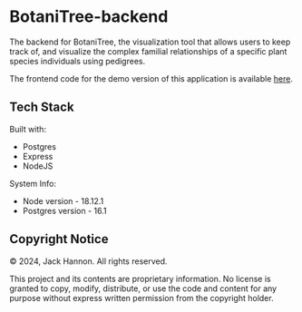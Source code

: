 # BotaniTree-backend
The backend for BotaniTree, the visualization tool that allows users to keep track of, and visualize the complex familial relationships of a specific plant species individuals using pedigrees.

The frontend code for the demo version of this application is available [here](https://github.com/jackhannon/BotaniTree-demo).

## Tech Stack
Built with:
 - Postgres
 - Express
 - NodeJS

System Info:
 - Node version - 18.12.1
 - Postgres version - 16.1

## Copyright Notice

© 2024, Jack Hannon. All rights reserved.

This project and its contents are proprietary information. No license is granted to copy, modify, distribute, or use the code and content for any purpose without express written permission from the copyright holder.
